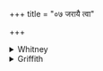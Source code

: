 +++
title = "०७ जरायै त्वा"

+++

<details><summary>Whitney</summary>

### Translation
7. Unto old age do I commit thee; unto old age do I shake thee down  
(*ni-dhū*); may old age, excellent, conduct thee; let the other deaths  
go away, which they call the remaining hundred.

### Notes
The Anukr. scans the verse as 9 + 8: 7 + 8 + 8 = 40, not admitting any  
resolution in **c**.
</details>

<details><summary>Griffith</summary>

I give thee over to old age, make thee the subject of old age. Let kindly old age lead thee on. Let all the other deaths, whereof men count a hundred, pass away!
</details>
